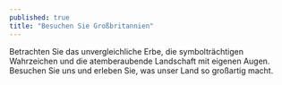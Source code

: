 ```yaml
---
published: true
title: "Besuchen Sie Großbritannien"
---
```

Betrachten Sie das unvergleichliche Erbe, die symbolträchtigen Wahrzeichen und die atemberaubende Landschaft mit eigenen Augen. Besuchen Sie uns und erleben Sie, was unser Land so großartig macht.
